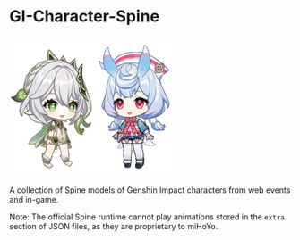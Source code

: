 # GI-Character-Spine

<img src="./GIF/walk.gif" width="150"/><img src="./GIF/greet.gif" width="150"/>

A collection of Spine models of Genshin Impact characters from web events and in-game.

Note: The official Spine runtime cannot play animations stored in the `extra` section of JSON files, as they are proprietary to miHoYo.